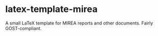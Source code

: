 # latex-template-mirea
A small LaTeX template for MIREA reports and other documents. Fairly GOST-compliant.
